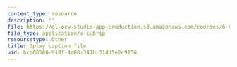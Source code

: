 ```yaml
---
content_type: resource
description: ''
file: https://ol-ocw-studio-app-production.s3.amazonaws.com/courses/6-004-computation-structures-spring-2017/bcb68300918f4a88347b31dd5e2c9156_3eQh_W8YF_g.srt
file_type: application/x-subrip
resourcetype: Other
title: 3play caption file
uid: bcb68300-918f-4a88-347b-31dd5e2c9156
---
```

